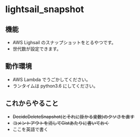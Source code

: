 # lightsail_snapshot

## 機能
* AWS Lighsail のスナップショットをとるやつです。
* 世代数が設定できます。

## 動作環境
* AWS Lambda でうごかしてください。
* ランタイムは python3.6 にしてください。

## これからやること
* ~~DecideDeleteSnapshot(とそれに掛かる変数)のクソさを直す~~
* ~~コメントアウトを消してGistあたりに書いておく~~
* ここを英語で書く

